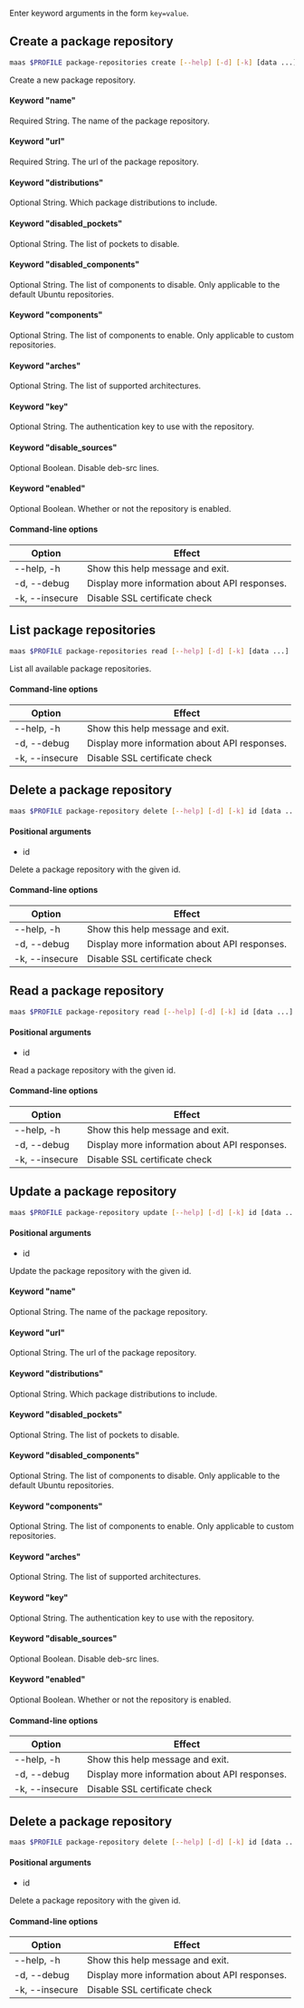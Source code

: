 Enter keyword arguments in the form `key=value`.

## Create a package repository

```bash
maas $PROFILE package-repositories create [--help] [-d] [-k] [data ...] 
```

Create a new package repository.

#### Keyword "name"
Required String. The name of the package repository.

#### Keyword "url"
Required String. The url of the package repository.

#### Keyword "distributions"
Optional String. Which package distributions to include.

#### Keyword "disabled_pockets"
Optional String. The list of pockets to disable.

#### Keyword "disabled_components"
Optional String.  The list of components to disable. Only applicable to the default Ubuntu repositories.

#### Keyword "components"
Optional String. The list of components to enable. Only applicable to custom repositories.

#### Keyword "arches"
Optional String. The list of supported architectures.

#### Keyword "key"
Optional String. The authentication key to use with the repository.

#### Keyword "disable_sources"
Optional Boolean. Disable deb-src lines.

#### Keyword "enabled"
Optional Boolean. Whether or not the repository is enabled.

#### Command-line options
| Option         | Effect                                        |
|----------------|-----------------------------------------------|
| --help, -h     | Show this help message and exit.              |
| -d, --debug    | Display more information about API responses. |
| -k, --insecure | Disable SSL certificate check                 |

## List package repositories

```bash
maas $PROFILE package-repositories read [--help] [-d] [-k] [data ...] 
```

List all available package repositories. 

#### Command-line options
| Option         | Effect                                        |
|----------------|-----------------------------------------------|
| --help, -h     | Show this help message and exit.              |
| -d, --debug    | Display more information about API responses. |
| -k, --insecure | Disable SSL certificate check                 |

## Delete a package repository

```bash
maas $PROFILE package-repository delete [--help] [-d] [-k] id [data ...]
```

#### Positional arguments
- id

Delete a package repository with the given id.

#### Command-line options
| Option         | Effect                                        |
|----------------|-----------------------------------------------|
| --help, -h     | Show this help message and exit.              |
| -d, --debug    | Display more information about API responses. |
| -k, --insecure | Disable SSL certificate check                 |

## Read a package repository

```bash
maas $PROFILE package-repository read [--help] [-d] [-k] id [data ...] 
```

#### Positional arguments
- id

Read a package repository with the given id.

#### Command-line options
| Option         | Effect                                        |
|----------------|-----------------------------------------------|
| --help, -h     | Show this help message and exit.              |
| -d, --debug    | Display more information about API responses. |
| -k, --insecure | Disable SSL certificate check                 |

## Update a package repository

```bash
maas $PROFILE package-repository update [--help] [-d] [-k] id [data ...]
```

#### Positional arguments
- id


Update the package repository with the given id.

#### Keyword "name"
Optional String. The name of the package repository.

#### Keyword "url"
Optional String. The url of the package repository.

#### Keyword "distributions"
Optional String. Which package distributions to include.

#### Keyword "disabled_pockets"
Optional String. The list of pockets to disable.

#### Keyword "disabled_components"
Optional String.  The list of components to disable. Only applicable to the default Ubuntu repositories.

#### Keyword "components"
Optional String. The list of components to enable. Only applicable to custom repositories.

#### Keyword "arches"
Optional String. The list of supported architectures.

#### Keyword "key"
Optional String. The authentication key to use with the repository.

#### Keyword "disable_sources"
Optional Boolean. Disable deb-src lines.

#### Keyword "enabled"
Optional Boolean. Whether or not the repository is enabled.

#### Command-line options
| Option         | Effect                                        |
|----------------|-----------------------------------------------|
| --help, -h     | Show this help message and exit.              |
| -d, --debug    | Display more information about API responses. |
| -k, --insecure | Disable SSL certificate check                 |

## Delete a package repository

```bash
maas $PROFILE package-repository delete [--help] [-d] [-k] id [data ...]
```

#### Positional arguments
- id

Delete a package repository with the given id.

#### Command-line options
| Option         | Effect                                        |
|----------------|-----------------------------------------------|
| --help, -h     | Show this help message and exit.              |
| -d, --debug    | Display more information about API responses. |
| -k, --insecure | Disable SSL certificate check                 |
